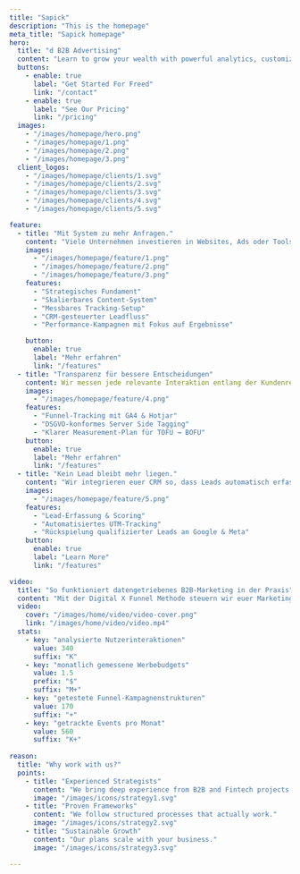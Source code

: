 ```yaml
---
title: "Sapick"
description: "This is the homepage"
meta_title: "Sapick homepage"
hero:
  title: "d B2B Advertising"
  content: "Learn to grow your wealth with powerful analytics, customized insights, and streamlined financial planning."
  buttons:
    - enable: true
      label: "Get Started For Freed"
      link: "/contact"
    - enable: true
      label: "See Our Pricing"
      link: "/pricing"
  images:
    - "/images/homepage/hero.png"
    - "/images/homepage/1.png"
    - "/images/homepage/2.png"
    - "/images/homepage/3.png"
  client_logos:
    - "/images/homepage/clients/1.svg"
    - "/images/homepage/clients/2.svg"
    - "/images/homepage/clients/3.svg"
    - "/images/homepage/clients/4.svg"
    - "/images/homepage/clients/5.svg"

feature:
  - title: "Mit System zu mehr Anfragen."
    content: "Viele Unternehmen investieren in Websites, Ads oder Tools aber ohne System dahinter. Die Digital X Funnel Methode bringt Klarheit, Struktur und ein Setup, das sichtbar, messbar und umsatzwirksam ist."
    images:
      - "/images/homepage/feature/1.png"
      - "/images/homepage/feature/2.png"
      - "/images/homepage/feature/3.png"
    features:
      - "Strategisches Fundament"
      - "Skalierbares Content-System"
      - "Messbares Tracking-Setup"
      - "CRM-gesteuerter Leadfluss"
      - "Performance-Kampagnen mit Fokus auf Ergebnisse"

    button:
      enable: true
      label: "Mehr erfahren"
      link: "/features"
  - title: "Transparenz für bessere Entscheidungen"
    content: Wir messen jede relevante Interaktion entlang der Kundenreise von Klick bis Buchung. So wird Marketing endlich steuerbar."
    images:
      - "/images/homepage/feature/4.png"
    features:
      - "Funnel-Tracking mit GA4 & Hotjar"
      - "DSGVO-konformes Server Side Tagging"
      - "Klarer Measurement-Plan für TOFU → BOFU"
    button:
      enable: true
      label: "Mehr erfahren"
      link: "/features"
  - title: "Kein Lead bleibt mehr liegen."
    content: "Wir integrieren euer CRM so, dass Leads automatisch erfasst, qualifiziert und wieder nutzbar gemacht werden. Tool-Basis: HubSpot Starter CRM"
    images:
      - "/images/homepage/feature/5.png"
    features:
      - "Lead-Erfassung & Scoring"
      - "Automatisiertes UTM-Tracking"
      - "Rückspielung qualifizierter Leads an Google & Meta"
    button:
      enable: true
      label: "Learn More"
      link: "/features"

video:
  title: "So funktioniert datengetriebenes B2B-Marketing in der Praxis"
  content: "Mit der Digital X Funnel Methode steuern wir euer Marketing nicht mehr nach Bauchgefühl, sondern auf Basis klarer Daten: Dashboards zeigen in Echtzeit, wie eure Website, CRM und Kampagnen performen – und wo Optimierungspotenzial liegt."
  video:
    cover: "/images/home/video/video-cover.png"
    link: "/images/home/video/video.mp4"
  stats:
    - key: "analysierte Nutzerinteraktionen"
      value: 340
      suffix: "K"
    - key: "monatlich gemessene Werbebudgets"
      value: 1.5
      prefix: "$"
      suffix: "M+"
    - key: "getestete Funnel-Kampagnenstrukturen"
      value: 170
      suffix: "+"
    - key: "getrackte Events pro Monat"
      value: 560
      suffix: "K+"
      
reason:
  title: "Why work with us?"
  points:
    - title: "Experienced Strategists"
      content: "We bring deep experience from B2B and Fintech projects."
      image: "/images/icons/strategy1.svg"
    - title: "Proven Frameworks"
      content: "We follow structured processes that actually work."
      image: "/images/icons/strategy2.svg"
    - title: "Sustainable Growth"
      content: "Our plans scale with your business."
      image: "/images/icons/strategy3.svg"

---
```

